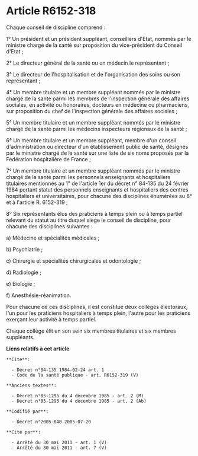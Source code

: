 # Article R6152-318

Chaque conseil de discipline comprend :

1° Un président et un président suppléant, conseillers d'Etat, nommés par le ministre chargé de la santé sur proposition du
vice-président du Conseil d'Etat ;

2° Le directeur général de la santé ou un médecin le représentant ;

3° Le directeur de l'hospitalisation et de l'organisation des soins ou son représentant ;

4° Un membre titulaire et un membre suppléant nommés par le ministre chargé de la santé parmi les membres de l'inspection
générale des affaires sociales, en activité ou honoraires, docteurs en médecine ou pharmaciens, sur proposition du chef de
l'inspection générale des affaires sociales ;

5° Un membre titulaire et un membre suppléant nommés par le ministre chargé de la santé parmi les médecins inspecteurs
régionaux de la santé ;

6° Un membre titulaire et un membre suppléant, membre d'un conseil d'administration ou directeur d'un établissement public de
santé, désignés par le ministre chargé de la santé sur une liste de six noms proposés par la Fédération hospitalière de
France ;

7° Un membre titulaire et un membre suppléant nommés par le ministre chargé de la santé parmi les personnels enseignants et
hospitaliers titulaires mentionnés au 1° de l'article 1er du décret n° 84-135 du 24 février 1984 portant statut des
personnels enseignants et hospitaliers des centres hospitaliers et universitaires, pour chacune des disciplines énumérées au
8° et à l'article R. 6152-319 ;

8° Six représentants élus des praticiens à temps plein ou à temps partiel relevant du statut au titre duquel siège le conseil
de discipline, pour chacune des disciplines suivantes :

a) Médecine et spécialités médicales ;

b) Psychiatrie ;

c) Chirurgie et spécialités chirurgicales et odontologie ;

d) Radiologie ;

e) Biologie ;

f) Anesthésie-réanimation.

Pour chacune de ces disciplines, il est constitué deux collèges électoraux, l'un pour les praticiens hospitaliers à temps
plein, l'autre pour les praticiens exerçant leur activité à temps partiel.

Chaque collège élit en son sein six membres titulaires et six membres suppléants.

**Liens relatifs à cet article**

	**Cite**:

	  - Décret n°84-135 1984-02-24 art. 1
	  - Code de la santé publique - art. R6152-319 (V)

	**Anciens textes**:

	  - Décret n°85-1295 du 4 décembre 1985 - art. 2 (M)
	  - Décret n°85-1295 du 4 décembre 1985 - art. 2 (Ab)

	**Codifié par**:

	  - Décret n°2005-840 2005-07-20

	**Cité par**:

	  - Arrêté du 30 mai 2011 - art. 1 (V)
	  - Arrêté du 30 mai 2011 - art. 7 (V)
